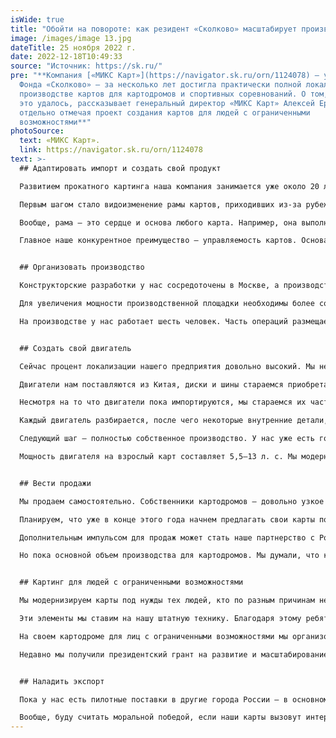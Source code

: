 ```yaml
---
isWide: true
title: "Обойти на повороте: как резидент «Сколково» масштабирует производство картов"
image: /images/image 13.jpg
dateTitle: 25 ноября 2022 г.
date: 2022-12-18T10:49:33
source: "Источник: https://sk.ru/"
pre: "**Компания [«МИКС Карт»](https://navigator.sk.ru/orn/1124078) — участник
  Фонда «Сколково» — за несколько лет достигла практически полной локализации в
  производстве картов для картодромов и спортивных соревнований. О том, как ей
  это удалось, рассказывает генеральный директор «МИКС Карт» Алексей Ермилин,
  отдельно отмечая проект создания картов для людей с ограниченными
  возможностями**"
photoSource:
  text: «МИКС Карт».
  link: https://navigator.sk.ru/orn/1124078
text: >-
  ## Адаптировать импорт и создать свой продукт

  Развитием прокатного картинга наша компания занимается уже около 20 лет. Большую часть этого времени мы импортировали технику из Европы. За все это время машины не претерпевали серьезных изменений, что в итоге нас перестало устраивать. Около 7 лет назад мы окончательно пришли к выводу, что необходимо развивать собственное производство, — была уверенность, что можем делать карты не хуже. Потребность в современной технике диктовалась тем, что наша компания была организатором многих любительских соревнований, также под нашим управлением есть академия для обучения взрослых и детей.

  Первым шагом стало видоизменение рамы картов, приходивших из-за рубежа. С помощью более легкой и качественной трубы и изменения самой конструкции мы сделали раму более надежной, легкой и дешевой по сравнению с экземплярами, которые к нам поступали. Так мы и пришли к выводу, что готовы наладить собственное производство. Изменившаяся рама не была каким-то уникальным продуктом, но она стала более совершенной.

  Вообще, рама — это сердце и основа любого карта. Например, она выполняет функцию подвески. Рама отличает одного производителя от другого. Все, что «навешивается» на нее, — внешний защитный обвес, рулевая стойка, руль, двигатель, колеса, ось — это уже местные разработки, но в них меньше инновационности.

  Главное наше конкурентное преимущество — управляемость картов. Основа бизнеса компании сейчас — продажа прокатной техники крытым картодромам, где скорости не очень большие, а на первый план выходят внешний вид, эргономика, стоимость обслуживания и доступность поставок.


  ## Организовать производство

  Конструкторские разработки у нас сосредоточены в Москве, а производственная площадка расположена в Рязани. Производству чуть меньше двух лет, его мощность — один карт в день, что вполне достаточно на данный момент.

  Для увеличения мощности производственной площадки необходимы более совершенные станки. Например, у нас есть хороший трубогибочный станок, который позволяет изготавливать необходимые решения по раме. Но «узкое горло» в производстве создают другие станки. Сейчас мы занимаемся разработкой новых моделей и узлов, карты пока продаем лояльным клиентам — нескольким картодромам, с которыми у нас давние отношения. Новые разработки дадут нам возможность увеличения производства — в середине следующего года мы планируем начать приобретение дополнительного оборудования.

  На производстве у нас работает шесть человек. Часть операций размещаем у подрядчиков, например лазерную резку. Недавно приобрели станок по производству пластиковых деталей, что даст нам возможность заместить импортируемые аналоги из Италии.


  ## Создать свой двигатель

  Сейчас процент локализации нашего предприятия довольно высокий. Мы не выпускаем только двигатели, шины и колесные диски, тормозные суппорты и топливные баки.

  Двигатели нам поставляются из Китая, диски и шины стараемся приобретать российские, суппорты — пока итальянские, но разрабатываем свои и готовимся выпустить первую партию в середине следующего года.

  Несмотря на то что двигатели пока импортируются, мы стараемся их частично модернизировать. В Азии они не менялись с момента первого выпуска — более 45 лет назад. Там просто не задумываются об обновлении, тогда как нам оно необходимо для развития.

  Каждый двигатель разбирается, после чего некоторые внутренние детали, например поршень, клапаны, распредвал, заменяются на те, которые выпущены на нашем производстве или у подрядчиков. Это сильно увеличивает надежность и повышает мощность картов.

  Следующий шаг — полностью собственное производство. У нас уже есть готовый чертеж блока двигателя. В начале 2023 года мы планируем изготовить первые прототипы на одном из предприятий Татарстана и в течение 2023–2024 годов выйти на серийное производство.

  Мощность двигателя на взрослый карт составляет 5,5–13 л. с. Мы модернизируем с 9 л. с. до 18 л. с. Кроме того, совместно с Российской автомобильной федерацией (РАФ) готовим четырехтактный двигатель мощностью 23 л. с. Это тоже проект по модернизации, сейчас проводятся его испытания. Он не сильно изнашивается и редко ломается, а спортсмену удобен с точки зрения удешевления участия в соревнованиях. Для сравнения: двухтактный двигатель мощностью 28 л. с. каждые 40 мото-часов надо перебирать, что стоит около 70–80 тыс. рублей, тогда как нашего четырехтактного за чуть меньшую стоимость хватит на весь сезон.


  ## Вести продажи

  Мы продаем самостоятельно. Собственники картодромов — довольно узкое сообщество, все друг друга знают, и им известны наши планы. Пока на льготных условиях мы поставляем технику на три площадки (помимо своей), собираем обратную связь и вносим на ее основе изменения.

  Планируем, что уже в конце этого года начнем предлагать свои карты по всей России. Хотя первый такой проект уже есть. Недавно к нам обратилась компания, которая изначально хотела разместить заказ в Германии. Теперь через два месяца они получат 25 картов по цене в два раза дешевле той, которую им предлагали в Европе.

  Дополнительным импульсом для продаж может стать наше партнерство с Российской автомобильной федерацией и SMP Racing по разработке рамы детского карта для участия в российских профессиональных соревнованиях по картингу. Это спортивная рама для малышей от 5 до 8 лет. В РАФ нам рассказали, что импортный вариант сейчас не только менее доступный, но и дорогой. Поэтому они обратились к нам. Сейчас завершается разработка прототипа, рассчитываем, что в следующем году выпустим около 25 машин. Для нас это важный проект — поставки в спортивный картинг являются определенным знаком качества.

  Но пока основной объем производства для картодромов. Мы думали, что к гоночным картам придем через 2–3 года, а получилось быстрее. Помогли общие акценты в экономике страны на импортозамещение.


  ## Картинг для людей с ограниченными возможностями

  Мы модернизируем карты под нужды тех людей, кто по разным причинам не может использовать ноги. Для этого разработаны система подрулевого управления и ложементы для ног, газ и тормоз находятся под рулем. Ноги в результате располагаются как у всех гонщиков, а с помощью ложементов и системы ремней фиксируется тело.

  Эти элементы мы ставим на нашу штатную технику. Благодаря этому ребята могут участвовать в обучении и соревнованиях наряду с остальными пилотами, что является очень редким примером инклюзивности в спорте.

  На своем картодроме для лиц с ограниченными возможностями мы организовали секцию, к нам приезжают ребята из разных городов России. Два раза в месяц ученики секции выступают в полноценных гонках. В этом году в Москве на День города они даже участвовали в соревнованиях «Обгони Сироткина» с известным российским пилотом Сергеем Сироткиным, ранее выступавшим в «Формуле-1». Из 50 человек наш парень занял 4-е место.

  Недавно мы получили президентский грант на развитие и масштабирование секции. Следующим шагом станет поставка этих универсальных систем управления в другие города. Причем они будут подходить под любые карты, не только под наши.


  ## Наладить экспорт

  Пока у нас есть пилотные поставки в другие города России — в основном на юг страны. Ведем переговоры с ребятами из Грузии, Казахстана, Узбекистана, которые хотят открыть в своих странах картинг-центры и приобрести нашу технику.

  Вообще, буду считать моральной победой, если наши карты вызовут интерес не только в России, но и в зарубежных странах. Опередить конкурентов на внешних рынках в честной борьбе — это дорогого стоит.
---
```

